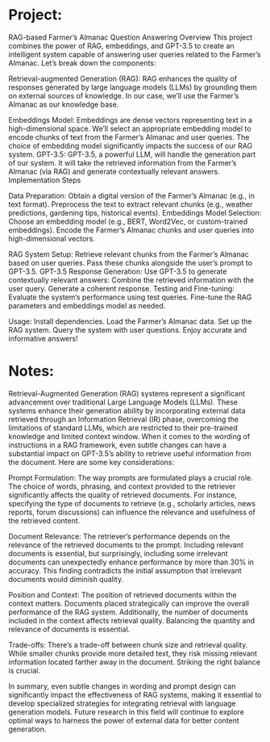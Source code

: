 # Project: 

RAG-based Farmer’s Almanac Question Answering
Overview
This project combines the power of RAG, embeddings, and GPT-3.5 to create an intelligent system capable of answering user queries related to the Farmer’s Almanac. Let’s break down the components:

Retrieval-augmented Generation (RAG):
RAG enhances the quality of responses generated by large language models (LLMs) by grounding them on external sources of knowledge.
In our case, we’ll use the Farmer’s Almanac as our knowledge base.

Embeddings Model:
Embeddings are dense vectors representing text in a high-dimensional space.
We’ll select an appropriate embedding model to encode chunks of text from the Farmer’s Almanac and user queries.
The choice of embedding model significantly impacts the success of our RAG system.
GPT-3.5:
GPT-3.5, a powerful LLM, will handle the generation part of our system.
It will take the retrieved information from the Farmer’s Almanac (via RAG) and generate contextually relevant answers.
Implementation Steps

Data Preparation:
Obtain a digital version of the Farmer’s Almanac (e.g., in text format).
Preprocess the text to extract relevant chunks (e.g., weather predictions, gardening tips, historical events).
Embeddings Model Selection:
Choose an embedding model (e.g., BERT, Word2Vec, or custom-trained embeddings).
Encode the Farmer’s Almanac chunks and user queries into high-dimensional vectors.

RAG System Setup:
Retrieve relevant chunks from the Farmer’s Almanac based on user queries.
Pass these chunks alongside the user’s prompt to GPT-3.5.
GPT-3.5 Response Generation:
Use GPT-3.5 to generate contextually relevant answers:
Combine the retrieved information with the user query.
Generate a coherent response.
Testing and Fine-tuning:
Evaluate the system’s performance using test queries.
Fine-tune the RAG parameters and embeddings model as needed.

Usage:
Install dependencies.
Load the Farmer’s Almanac data.
Set up the RAG system.
Query the system with user questions.
Enjoy accurate and informative answers!

# Notes:

Retrieval-Augmented Generation (RAG) systems represent a significant advancement over traditional Large Language Models (LLMs). These systems enhance their generation ability by incorporating external data retrieved through an Information Retrieval (IR) phase, overcoming the limitations of standard LLMs, which are restricted to their pre-trained knowledge and limited context window. When it comes to the wording of instructions in a RAG framework, even subtle changes can have a substantial impact on GPT-3.5’s ability to retrieve useful information from the document. Here are some key considerations:

Prompt Formulation: The way prompts are formulated plays a crucial role. The choice of words, phrasing, and context provided to the retriever significantly affects the quality of retrieved documents. For instance, specifying the type of documents to retrieve (e.g., scholarly articles, news reports, forum discussions) can influence the relevance and usefulness of the retrieved content.

Document Relevance: The retriever’s performance depends on the relevance of the retrieved documents to the prompt. Including relevant documents is essential, but surprisingly, including some irrelevant documents can unexpectedly enhance performance by more than 30% in accuracy. This finding contradicts the initial assumption that irrelevant documents would diminish quality.

Position and Context: The position of retrieved documents within the context matters. Documents placed strategically can improve the overall performance of the RAG system. Additionally, the number of documents included in the context affects retrieval quality. Balancing the quantity and relevance of documents is essential.

Trade-offs: There’s a trade-off between chunk size and retrieval quality. While smaller chunks provide more detailed text, they risk missing relevant information located farther away in the document. Striking the right balance is crucial.

In summary, even subtle changes in wording and prompt design can significantly impact the effectiveness of RAG systems, making it essential to develop specialized strategies for integrating retrieval with language generation models. Future research in this field will continue to explore optimal ways to harness the power of external data for better content generation.
